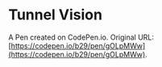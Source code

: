 # Tunnel Vision

A Pen created on CodePen.io. Original URL: [https://codepen.io/b29/pen/gOLpMWw](https://codepen.io/b29/pen/gOLpMWw).

